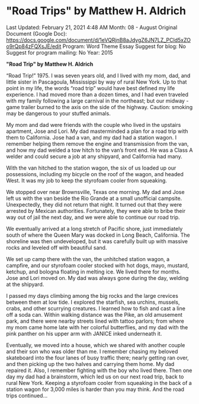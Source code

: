 # "Road Trips" by Matthew H. Aldrich

Last Updated: February 21, 2021 4:48 AM
Month: 08 - August
Original Document (Google Doc): https://docs.google.com/document/d/1eVQRjnB8aJdygZ6JN7LZ_PCld5xZOo9rQp84zFQXsJE/edit
Program: Word Theme Essay
Suggest for blog: No
Suggest for program mailing: No
Year: 2015

**"Road Trip" by Matthew H. Aldrich**

“Road Trip!” 1975. I was seven years old, and I lived with my mom, dad, and little sister in Pascagoula, Mississippi by way of rural New York. Up to that point in my life, the words “road trip” would have best defined my life experience. I had moved more than a dozen times, and I had even traveled with my family following a large carnival in the northeast; but our midway - game trailer burned to the axis on the side of the highway. Caution: smoking may be dangerous to your stuffed animals.

My mom and dad were friends with the couple who lived in the upstairs apartment, Jose and Lori. My dad masterminded a plan for a road trip with them to California. Jose had a van, and my dad had a station wagon. I remember helping them remove the engine and transmission from the van, and how my dad welded a tow hitch to the van’s front end. He was a Class A welder and could secure a job at any shipyard, and California had many.

With the van hitched to the station wagon, the six of us loaded up our possessions, including my bicycle on the roof of the wagon, and headed West. It was my job to keep the styrofoam cooler from squeaking.

We stopped over near Brownsville, Texas one morning. My dad and Jose left us with the van beside the Rio Grande at a small unofficial campsite. Unexpectedly, they did not return that night. It turned out that they were arrested by Mexican authorities. Fortunately, they were able to bribe their way out of jail the next day, and we were able to continue our road trip.

We eventually arrived at a long stretch of Pacific shore, just immediately south of where the Queen Mary was docked in Long Beach, California. The shoreline was then undeveloped, but it was carefully built up with massive rocks and leveled off with beautiful sand.

We set up camp there with the van, the unhitched station wagon, a campfire, and our styrofoam cooler stocked with hot dogs, mayo, mustard, ketchup, and bologna floating in melting ice. We lived there for months. Jose and Lori moved on. My dad was always gone during the day, welding at the shipyard.

I passed my days climbing among the big rocks and the large crevices between them at low tide. I explored the starfish, sea urchins, mussels, crabs, and other scurrying creatures. I learned how to fish and cast a line off a soda can. Within walking distance was the Pike, an old amusement park, and there were nearby streets lined with tattoo parlors; from where my mom came home late with her colorful butterflies, and my dad with the pink panther on his upper arm with JANICE inked underneath it.

Eventually, we moved into a house, which we shared with another couple and their son who was older than me. I remember chasing my beloved skateboard into the four lanes of busy traffic there; nearly getting ran over, and then picking up the two halves and carrying them home. My dad repaired it. Also, I remember fighting with the boy who lived there. Then one day my dad had a brainstorm, which led us on our next road trip, back to rural New York. Keeping a styrofoam cooler from squeaking in the back of a station wagon for 3,000 miles is harder than you may think. And the road trips continued…